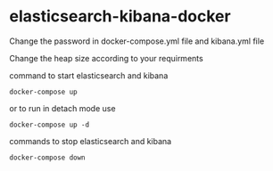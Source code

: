 # elasticsearch-kibana-docker

Change the password in docker-compose.yml file and kibana.yml file

Change the heap size according to your requirments

command to start elasticsearch and kibana

```
docker-compose up
```
or to run in detach mode use 
```
docker-compose up -d
```

commands to stop elasticsearch and kibana
```
docker-compose down
```
